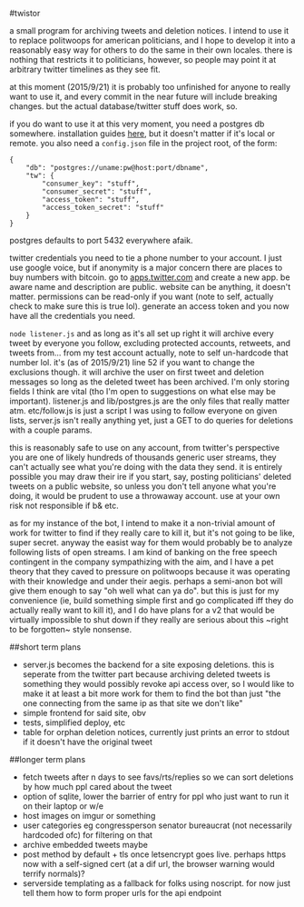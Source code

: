 #twistor

a small program for archiving tweets and deletion notices. I intend to use it to replace politwoops for american politicians, and I hope to develop it into a reasonably easy way for others to do the same in their own locales. there is nothing that restricts it to politicians, however, so people may point it at arbitrary twitter timelines as they see fit.

at this moment (2015/9/21) it is probably too unfinished for anyone to really want to use it, and every commit in the near future will include breaking changes. but the actual database/twitter stuff does work, so.

if you do want to use it at this very moment, you need a postgres db somewhere. installation guides [here](https://wiki.postgresql.org/wiki/Detailed_installation_guides), but it doesn't matter if it's local or remote. you also need a `config.json` file in the project root, of the form:

```
{
	"db": "postgres://uname:pw@host:port/dbname",
	"tw": {
		"consumer_key": "stuff",
		"consumer_secret": "stuff",
		"access_token": "stuff",
		"access_token_secret": "stuff"
	}
}
```

postgres defaults to port 5432 everywhere afaik.

twitter credentials you need to tie a phone number to your account. I just use google voice, but if anonymity is a major concern there are places to buy numbers with bitcoin. go to [apps.twitter.com](https://apps.twitter.com) and create a new app. be aware name and description are public. website can be anything, it doesn't matter. permissions can be read-only if you want (note to self, actually check to make sure this is true lol). generate an access token and you now have all the credentials you need.

`node listener.js` and as long as it's all set up right it will archive every tweet by everyone you follow, excluding protected accounts, retweets, and tweets from... from my test account actually, note to self un-hardcode that number lol. it's (as of 2015/9/21) line 52 if you want to change the exclusions though. it will archive the user on first tweet and deletion messages so long as the deleted tweet has been archived. I'm only storing fields I think are vital (tho I'm open to suggestions on what else may be important). listener.js and lib/postgres.js are the only files that really matter atm. etc/follow.js is just a script I was using to follow everyone on given lists, server.js isn't really anything yet, just a GET to do queries for deletions with a couple params.

this is reasonably safe to use on any account, from twitter's perspective you are one of likely hundreds of thousands generic user streams, they can't actually see what you're doing with the data they send. it is entirely possible you may draw their ire if you start, say, posting politicians' deleted tweets on a public website, so unless you don't tell anyone what you're doing, it would be prudent to use a throwaway account. use at your own risk not responsible if b& etc.

as for my instance of the bot, I intend to make it a non-trivial amount of work for twitter to find if they really care to kill it, but it's not going to be like, super secret. anyway the easist way for them would probably be to analyze following lists of open streams. I am kind of banking on the free speech contingent in the company sympathizing with the aim, and I have a pet theory that they caved to pressure on politwoops because it was operating with their knowledge and under their aegis. perhaps a semi-anon bot will give them enough to say "oh well what can ya do". but this is just for my convenience (ie, build something simple first and go complicated iff they do actually really want to kill it), and I do have plans for a v2 that would be virtually impossible to shut down if they really are serious about this ~right to be forgotten~ style nonsense.

##short term plans
* server.js becomes the backend for a site exposing deletions. this is seperate from the twitter part because archiving deleted tweets is something they would possibly revoke api access over, so I would like to make it at least a bit more work for them to find the bot than just "the one connecting from the same ip as that site we don't like"
* simple frontend for said site, obv
* tests, simplified deploy, etc
* table for orphan deletion notices, currently just prints an error to stdout if it doesn't have the original tweet

##longer term plans
* fetch tweets after n days to see favs/rts/replies so we can sort deletions by how much ppl cared about the tweet
* option of sqlite, lower the barrier of entry for ppl who just want to run it on their laptop or w/e
* host images on imgur or something
* user categories eg congressperson senator bureaucrat (not necessarily hardcoded ofc) for filtering on that
* archive embedded tweets maybe
* post method by default + tls once letsencrypt goes live. perhaps https now with a self-signed cert (at a dif url, the browser warning would terrify normals)? 
* serverside templating as a fallback for folks using noscript. for now just tell them how to form proper urls for the api endpoint
